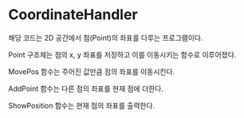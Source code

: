 # CoordinateHandler

 해당 코드는 2D 공간에서 점(Point)의 좌표를 다루는 프로그램이다.
 
 Point 구조체는 점의 x, y 좌표를 저장하고 이를 이동시키는 함수로 이루어졌다.
 
 MovePos 함수는 주어진 값만큼 점의 좌표를 이동시킨다. 
 
 AddPoint 함수는 다른 점의 좌표를 현재 점에 더한다. 
 
 ShowPosition 함수는 현재 점의 좌표를 출력한다.

